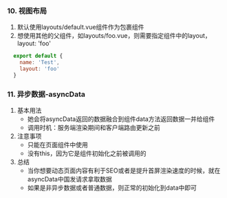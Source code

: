 ###

### 10. 视图布局
1. 默认使用layouts/default.vue组件作为包裹组件
2. 想使用其他的父组件，如layouts/foo.vue，则需要指定组件中的layout，layout: 'foo'
```js
  export default {
    name: 'Test',
    layout: 'foo'
  }
```

### 11. 异步数据-asyncData
1. 基本用法
    * 她会将asyncData返回的数据融合到组件data方法返回数据一并给组件
    * 调用时机：服务端渲染期间和客户端路由更新之前
2. 注意事项
    * 只能在页面组件中使用
    * 没有this，因为它是组件初始化之前被调用的
3. 总结
    * 当你想要动态页面内容有利于SEO或者是提升首屏渲染速度的时候，就在asyncData中国发请求拿取数据
    * 如果是非异步数据或者普通数据，则正常的初始化到data中即可